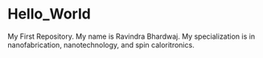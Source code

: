 # Hello_World
My First Repository.
My name is Ravindra Bhardwaj.
My specialization is in nanofabrication, nanotechnology, and spin caloritronics.
